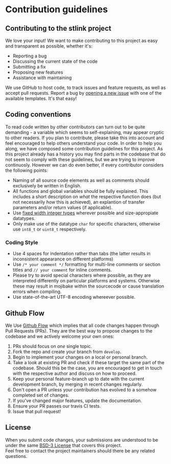 # Contribution guidelines

## Contributing to the stlink project
We love your input! We want to make contributing to this project as easy and transparent as possible, whether it's:

- Reporting a bug
- Discussing the current state of the code
- Submitting a fix
- Proposing new features
- Assistance with maintaining

We use GitHub to host code, to track issues and feature requests, as well as accept pull requests.
Report a bug by [opening a new issue]() with one of the available templates. It's that easy!


## Coding conventions
To read code written by other contributors can turn out to be quite demanding - a variable which seems to self-explaining, may appear cryptic to other readers. If you plan to contribute, please take this into account and feel encouraged to help others understand your code. In order to help you along, we have composed some contribution guidelines for this project. As this project already has a history you may find parts in the codebase that do not seem to comply with these guidelines, but we are trying to improve continuosly. However we can do even better, if every contributor considers the following points:

* Naming of all source code elements as well as comments should exclusively be written in English.
* All functions and global variables should be fully explained. This includes a short description on _what_ the respective function does (but not necessarily _how_ this is achieved), an explantion of transfer parameters and/or return values (if applicable).
* Use [fixed width integer types](http://en.cppreference.com/w/c/types/integer) wherever possible and size-appropiate datatypes.
* Only make use of the datatype `char` for specific characters, otherwise use `int8_t` or `uint8_t` respectively.


### Coding Style
* Use 4 spaces for indentation rather than tabs (the latter results in inconsistent appearance on different platforms)
* Use `/* your comment */` formatting for multi-line comments or section titles and `// your comment` for inline comments.
* Please try to avoid special characters where possible, as they are interpreted differently on particular platforms and systems. Otherwise these may result in mojibake within the sourcecode or cause translation errors when compiling.
* Use state-of-the-art UTF-8 encoding whereever possible.


## Github Flow
We Use [Github Flow](https://guides.github.com/introduction/flow/index.html) which implies that all code changes happen through Pull Requests (PRs).
They are the best way to propose changes to the codebase and we actively welcome your own ones:

1. PRs should focus on _one_ single topic.
2. Fork the repo and create your branch from `develop`.
3. Begin to implement your changes on a local or personal branch.
4. Take a look at existing PR and check if these target the same part of the codebase.
   Should this be the case, you are encouraged to get in touch with the respective author and discuss on how to proceed.
5. Keep your personal feature-branch up to date with the current development branch, by merging in recent changes regularly.
6. Don't open a PR unless your contribution has evolved to a somehow completed set of changes.
7. If you've changed major features, update the documentation.
8. Ensure your PR passes our travis CI tests.
9. Issue that pull request!


## License
When you submit code changes, your submissions are understood to be under the same [BSD-3 License](LICENSE.md) that covers this project.<br />Feel free to contact the project maintainers should there be any related questions.

